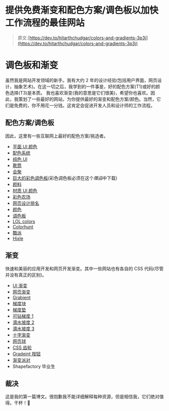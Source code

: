# 提供免费渐变和配色方案/调色板以加快工作流程的最佳网站

> 原文:[https://dev.to/hitarthchudgar/colors-and-gradients-3p3j](https://dev.to/hitarthchudgar/colors-and-gradients-3p3j)

# [](#color-pallets-and-gradients)调色板和渐变

虽然我是网站开发领域的新手。我有大约 2 年的设计经验(包括用户界面，网页设计，抽象艺术)。在这一切之后，我学到的一件事是，好的配色方案(T1)或好的颜色选择(T3)是本质。
我也喜欢渐变(我的意思是它们很美)，希望你也喜欢。因此，我策划了一些最好的网站，为你提供最好的渐变和配色方案/颜色。当然，它们是免费的，你不用花一分钱。这肯定会促进开发人员和设计师的工作流程。

## [](#color-schemescolor-palettes)配色方案/调色板

因此，这里有一些互联网上最好的配色方案/挑选者。

*   [平面 UI 颜色](https://flatuicolors.com/)
*   [配色系统](https://colorbook.me/)
*   [纯色 UI](http://www.flatcolorsui.com/)
*   [靴筒](http://bootflat.github.io/color-picker.html)
*   [会聚](https://www.huesnap.com/)
*   [巨大的彩色调色板](https://gigantic.store/gigantic-color-pallet/)(彩色调色板必须在这个*赠品*中下载)
*   [颜料](https://pigment.shapefactory.co/)
*   [材质 UI 颜色](http://materialuicolors.co/)
*   [彩色农场](http://color.farm/)
*   [网页设计排名](https://www.webdesignrankings.com/)
*   [颜色](https://material.colorion.co/)
*   [调色板](http://palette.site/)
*   [LOL colors](https://www.webdesignrankings.com/resources/lolcolors/)
*   [Colorhunt](http://colorhunt.co/)
*   [酷派](https://coolors.co/)
*   [Hixle](http://www.hixle.co/palettes/)

## [](#gradients)渐变

快速和美丽的应用开发和网页开发渐变。其中一些网站也有各自的 CSS 代码(尽管并没有真正的区别)。

*   [UI 渐变](https://uigradients.com/)
*   [网页渐变](https://webgradients.com/)
*   [Grabient](https://www.grabient.com/)
*   [梯度块](https://gradiblock.com/)
*   [梯度垫](http://ourownthing.co.uk/gradpad.html)
*   [可钻梯度 1](https://dribbble.com/shots/3695594-Gradients)
*   [滴水坡度 2](https://dribbble.com/shots/3380672-Sketch-Gradients-Freebie)
*   [滴水坡度 3](https://dribbble.com/shots/3399247-Gradients-pack-Freebie-sketch)
*   [十字渐变](http://www.hixle.co/gradients/)
*   [网页球](https://webkul.github.io/)
*   [CSS 齿轮](https://gradients.cssgears.com/)
*   [Gradeint 按钮](https://gradientbuttons.colorion.co/)
*   [渐变派对](https://gradients.party/)
*   Shapefactory 毕业生

## [](#verdict)裁决

这是我的第一篇博文。很抱歉我不能详细解释每种资源，但是相信我，它们绝对值得。干杯！🥂